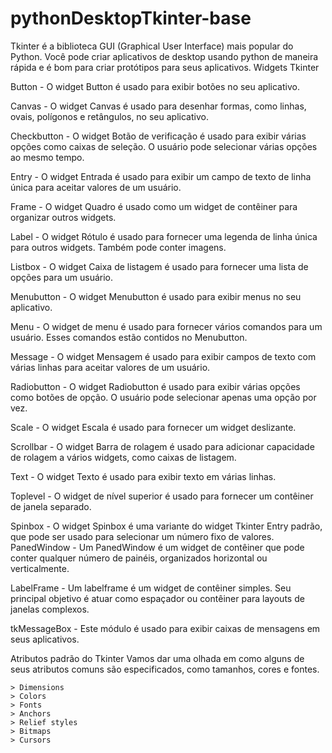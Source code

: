 # pythonDesktopTkinter-base
Tkinter é a biblioteca GUI (Graphical User Interface) mais popular do Python.
Você pode criar aplicativos de desktop usando python de maneira rápida e é bom para criar protótipos para seus aplicativos.
Widgets Tkinter

Button - O widget Button é usado para exibir botões no seu aplicativo.

Canvas - O widget Canvas é usado para desenhar formas, como linhas, ovais, polígonos e retângulos, no seu aplicativo.

Checkbutton - O widget Botão de verificação é usado para exibir várias opções como caixas de seleção. O usuário pode selecionar várias opções ao mesmo tempo.

Entry - O widget Entrada é usado para exibir um campo de texto de linha única para aceitar valores de um usuário.

Frame - O widget Quadro é usado como um widget de contêiner para organizar outros widgets.

Label - O widget Rótulo é usado para fornecer uma legenda de linha única para outros widgets. Também pode conter imagens.

Listbox - O widget Caixa de listagem é usado para fornecer uma lista de opções para um usuário.

Menubutton - O widget Menubutton é usado para exibir menus no seu aplicativo.

Menu - O widget de menu é usado para fornecer vários comandos para um usuário. Esses comandos estão contidos no Menubutton.

Message - O widget Mensagem é usado para exibir campos de texto com várias linhas para aceitar valores de um usuário.

Radiobutton - O widget Radiobutton é usado para exibir várias opções como botões de opção. O usuário pode selecionar apenas uma opção por vez.

Scale - O widget Escala é usado para fornecer um widget deslizante.

Scrollbar - O widget Barra de rolagem é usado para adicionar capacidade de rolagem a vários widgets, como caixas de listagem.

Text - O widget Texto é usado para exibir texto em várias linhas.

Toplevel - O widget de nível superior é usado para fornecer um contêiner de janela separado.

Spinbox - O widget Spinbox é uma variante do widget Tkinter Entry padrão, que pode ser usado para selecionar um número fixo de valores.
PanedWindow - Um PanedWindow é um widget de contêiner que pode conter qualquer número de painéis, organizados horizontal ou verticalmente.

LabelFrame - Um labelframe é um widget de contêiner simples. Seu principal objetivo é atuar como espaçador ou contêiner para layouts de janelas complexos.

tkMessageBox - Este módulo é usado para exibir caixas de mensagens em seus aplicativos.

Atributos padrão do Tkinter
Vamos dar uma olhada em como alguns de seus atributos comuns são especificados, como tamanhos, cores e fontes.

    > Dimensions
    > Colors
    > Fonts
    > Anchors
    > Relief styles
    > Bitmaps
    > Cursors
